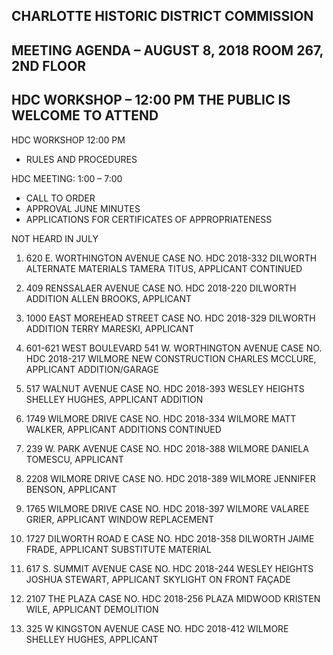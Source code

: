## CHARLOTTE HISTORIC DISTRICT COMMISSION
## MEETING AGENDA – AUGUST 8, 2018 ROOM 267, 2ND FLOOR

## HDC WORKSHOP – 12:00 PM THE PUBLIC IS WELCOME TO ATTEND

HDC WORKSHOP 12:00 PM

- RULES AND PROCEDURES

HDC MEETING: 1:00 – 7:00

- CALL TO ORDER
- APPROVAL JUNE MINUTES
- APPLICATIONS FOR CERTIFICATES OF APPROPRIATENESS

NOT HEARD IN JULY

1. 620 E. WORTHINGTON AVENUE
   CASE NO. HDC 2018-332
   DILWORTH
   ALTERNATE MATERIALS
   TAMERA TITUS, APPLICANT
   CONTINUED

2. 409 RENSSALAER AVENUE
   CASE NO. HDC 2018-220
   DILWORTH
   ADDITION
   ALLEN BROOKS, APPLICANT

3. 1000 EAST MOREHEAD STREET
   CASE NO. HDC 2018-329
   DILWORTH
   ADDITION
   TERRY MARESKI, APPLICANT

4. 601-621 WEST BOULEVARD
   541 W. WORTHINGTON AVENUE
   CASE NO. HDC 2018-217
   WILMORE
   NEW CONSTRUCTION
   CHARLES MCCLURE, APPLICANT
   ADDITION/GARAGE

5. 517 WALNUT AVENUE
   CASE NO. HDC 2018-393
   WESLEY HEIGHTS
   SHELLEY HUGHES, APPLICANT
   ADDITION

6. 1749 WILMORE DRIVE
   CASE NO. HDC 2018-334
   WILMORE
   MATT WALKER, APPLICANT
   ADDITIONS CONTINUED

7. 239 W. PARK AVENUE
   CASE NO. HDC 2018-388
   WILMORE
   DANIELA TOMESCU, APPLICANT

8. 2208 WILMORE DRIVE
   CASE NO. HDC 2018-389
   WILMORE
   JENNIFER BENSON, APPLICANT

9. 1765 WILMORE DRIVE
   CASE NO. HDC 2018-397
   WILMORE
   VALAREE GRIER, APPLICANT
   WINDOW REPLACEMENT

10. 1727 DILWORTH ROAD E
    CASE NO. HDC 2018-358
    DILWORTH
    JAIME FRADE, APPLICANT
    SUBSTITUTE MATERIAL

11. 617 S. SUMMIT AVENUE
    CASE NO. HDC 2018-244
    WESLEY HEIGHTS
    JOSHUA STEWART, APPLICANT
    SKYLIGHT ON FRONT FAÇADE

12. 2107 THE PLAZA
    CASE NO. HDC 2018-256
    PLAZA MIDWOOD
    KRISTEN WILE, APPLICANT
    DEMOLITION

13. 325 W KINGSTON AVENUE
    CASE NO. HDC 2018-412
    WILMORE
    SHELLEY HUGHES, APPLICANT
